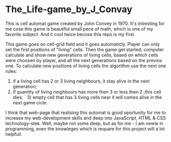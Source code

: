 # The_Life-game_by_J_Convay
This is cell automat game created by John Convey in 1970.
It's intresting for me cose this game is  beautiful small
pece of math, which is one of my favorite subject.
And it cool twice becose this repo is my first.

This game goes on cell-grid field and it goes automaticly.
Player can only set the first positions of "living" cells.
Then the game get started, computer calculate and show new
generations of living cells, based on which cells were choosen
by player, and all the next generations based on the previos one.
To calculate new positions of living cells the algorithm use the
next one rules:
  1) if a living cell has 2 or 3 living neighbours, it stay
     alive in the next generation;
  2) if quantity of living neighbours has more then 3 or less then 2
     ,this cell dies;
` 3) empty cell that has 3 living cells near it will comes
     alive in the next game cicle. 

I think that web-page that realising this automat is good
oportunity for me to increase my web-development skills and
deep into JavaScript, HTML & CSS technology-stek. Well, maybe
not some deep, but as for me - I am newie in programming, even the
knowleges which is requare for this project will a lot helpfull.
